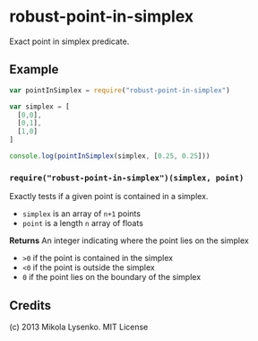 robust-point-in-simplex
=======================
Exact point in simplex predicate.

## Example

```javascript
var pointInSimplex = require("robust-point-in-simplex")

var simplex = [
  [0,0],
  [0,1],
  [1,0]
]

console.log(pointInSimplex(simplex, [0.25, 0.25]))
```

### `require("robust-point-in-simplex")(simplex, point)`
Exactly tests if a given point is contained in a simplex.

* `simplex` is an array of `n+1` points
* `point` is a length `n` array of floats

**Returns** An integer indicating where the point lies on the simplex

* `>0` if the point is contained in the simplex
* `<0` if the point is outside the simplex
* `0` if the point lies on the boundary of the simplex

## Credits
(c) 2013 Mikola Lysenko. MIT License